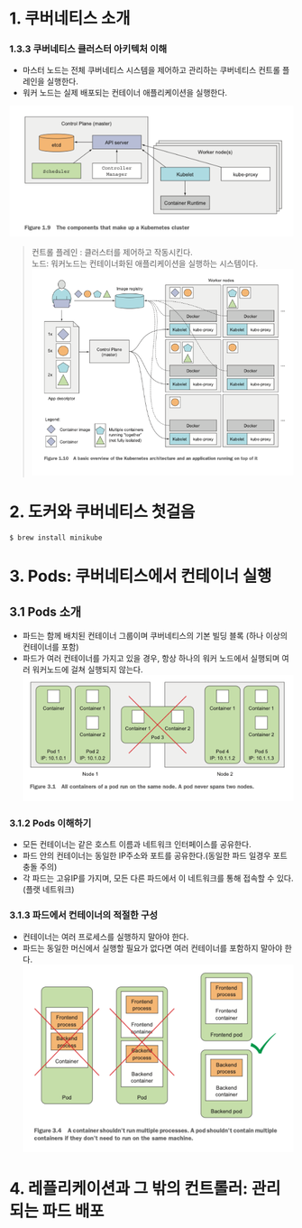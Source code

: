 # 1. 쿠버네티스 소개

### 1.3.3 쿠버네티스 클러스터 아키텍처 이해

- 마스터 노드는 전체 쿠버네티스 시스템을 제어하고 관리하는 쿠버네티스 컨트롤 플레인을 실행한다.
- 워커 노드는 실제 배포되는 컨테이너 애플리케이션을 실행한다.

![img.png](img.png)

> 컨트롤 플레인 : 클러스터를 제어하고 작동시킨다.<br/>
> 노드: 워커노드는 컨테이너화된 애플리케이션을 실행하는 시스템이다.
![img_1.png](img_1.png)

# 2. 도커와 쿠버네티스 첫걸음
```shell
$ brew install minikube
```

# 3. Pods: 쿠버네티스에서 컨테이너 실행

## 3.1 Pods 소개

- 파드는 함께 배치된 컨테이너 그룹이며 쿠버네티스의 기본 빌딩 블록 (하나 이상의 컨테이너를 포함)
- 파드가 여러 컨테이너를 가지고 있을 경우, 항상 하나의 워커 노드에서 실행되며 여러 워커노드에 걸쳐 실행되지 않는다.
![img_2.png](img_2.png)


### 3.1.2 Pods 이해하기
- 모든 컨테이너는 같은 호스트 이름과 네트워크 인터페이스를 공유한다.
- 파드 안의 컨테이너는 동일한 IP주소와 포트를 공유한다.(동일한 파드 일경우 포트충돌 주의)
- 각 파드는 고유IP를 가지며, 모든 다른 파드에서 이 네트워크를 통해 접속할 수 있다. (플랫 네트워크)


### 3.1.3 파드에서 컨테이너의 적절한 구성
- 컨테이너는 여러 프로세스를 실행하지 말아야 한다.
- 파드는 동일한 머신에서 실행할 필요가 없다면 여러 컨테이너를 포함하지 말아야 한다.
![img_3.png](img_3.png)


# 4. 레플리케이션과 그 밖의 컨트롤러: 관리되는 파드 배포

